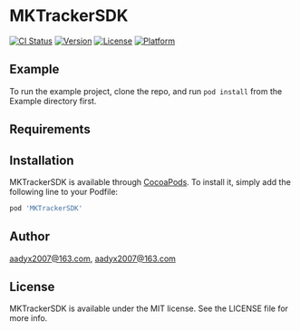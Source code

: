 # MKTrackerSDK

[![CI Status](https://img.shields.io/travis/aadyx2007@163.com/MKTrackerSDK.svg?style=flat)](https://travis-ci.org/aadyx2007@163.com/MKTrackerSDK)
[![Version](https://img.shields.io/cocoapods/v/MKTrackerSDK.svg?style=flat)](https://cocoapods.org/pods/MKTrackerSDK)
[![License](https://img.shields.io/cocoapods/l/MKTrackerSDK.svg?style=flat)](https://cocoapods.org/pods/MKTrackerSDK)
[![Platform](https://img.shields.io/cocoapods/p/MKTrackerSDK.svg?style=flat)](https://cocoapods.org/pods/MKTrackerSDK)

## Example

To run the example project, clone the repo, and run `pod install` from the Example directory first.

## Requirements

## Installation

MKTrackerSDK is available through [CocoaPods](https://cocoapods.org). To install
it, simply add the following line to your Podfile:

```ruby
pod 'MKTrackerSDK'
```

## Author

aadyx2007@163.com, aadyx2007@163.com

## License

MKTrackerSDK is available under the MIT license. See the LICENSE file for more info.
